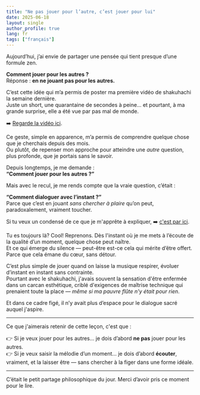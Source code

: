 ```yaml
---
title: "Ne pas jouer pour l’autre, c’est jouer pour lui"
date: 2025-06-18
layout: single
author_profile: true
lang: fr
tags: ["français"]
---
```


Aujourd’hui, j’ai envie de partager une pensée qui tient presque d’une formule zen.

**Comment jouer pour les autres ?**  
Réponse : **en ne jouant pas pour les autres.**

C’est cette idée qui m’a permis de poster ma première vidéo de shakuhachi la semaine dernière.  
Juste un short, une quarantaine de secondes à peine… et pourtant, à ma grande surprise, elle a été vue par pas mal de monde.

➡️ [Regarde la vidéo ici](https://youtube.com/shorts/QWq3AGpuRRQ).

Ce geste, simple en apparence, m’a permis de comprendre quelque chose que je cherchais depuis des mois.  
Ou plutôt, de repenser mon approche pour atteindre une *autre* question, plus profonde, que je portais sans le savoir.

Depuis longtemps, je me demande :  
**“Comment jouer pour les autres ?”**  

Mais avec le recul, je me rends compte que la vraie question, c’était : 

**“Comment dialoguer avec l’instant ?”**  
Parce que c’est en jouant *sans chercher à plaire* qu’on peut, paradoxalement, vraiment toucher.

Si tu veux un condensé de ce que je m'apprête à expliquer, ➡️ [c'est par ici](https://youtube.com/shorts/jdNtvynU6-E).

Tu es toujours là? Cool! Reprenons.
Dès l'instant où je me mets à l’écoute de la qualité d’un moment, quelque chose peut naître.  
Et ce qui émerge du silence — peut-être est-ce cela qui mérite d’être offert.  
Parce que cela émane du cœur, sans détour.

C’est plus simple de jouer quand on laisse la musique respirer, évoluer d’instant en instant sans contrainte.  
Pourtant avec le shakuhachi, j'avais souvent la sensation d'être enfermée dans un carcan esthétique, 
criblé d'exigences de maîtrise technique qui prenaient toute la place — *même si ma pauvre flûte n'y était pour rien*.

Et dans ce cadre figé, il n’y avait plus d’espace pour le dialogue sacré auquel j'aspire.

---
Ce que j'aimerais retenir de cette leçon, c'est que :

👉 Si je veux jouer pour les autres… je dois d’abord **ne pas** jouer pour les autres.  
👉 Si je veux saisir la mélodie d’un moment… je dois d’abord **écouter**, vraiment, et la laisser être — sans chercher à la figer dans une forme idéale.

---

C’était le petit partage philosophique du jour.
Merci d’avoir pris ce moment pour le lire.

